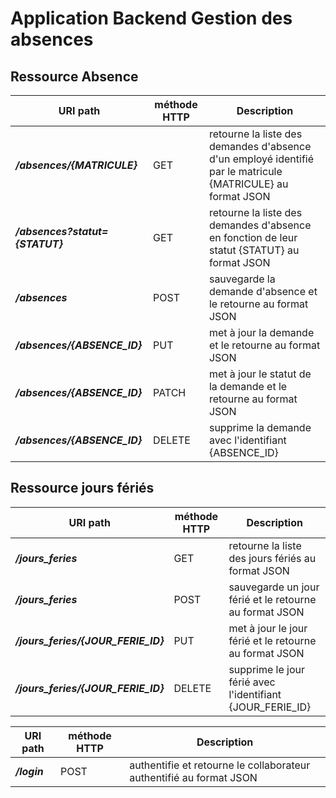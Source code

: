 Application Backend Gestion des absences
========================================


Ressource Absence
-------------------



URI path                         |  méthode HTTP  |  Description  
-------------------------------- | -------------- | --------------------------------------------------------------------------
**_/absences/{MATRICULE}_**      |  GET           |  retourne la liste des demandes d'absence d'un employé identifié par le matricule {MATRICULE}  au format JSON
**_/absences?statut={STATUT}_**  |  GET           |  retourne la liste des demandes d'absence en fonction de leur statut {STATUT} au format JSON
**_/absences_**                  |  POST          |  sauvegarde la demande d'absence et le retourne au format JSON
**_/absences/{ABSENCE_ID}_**     |  PUT           |  met à jour la demande et le retourne au format JSON
**_/absences/{ABSENCE_ID}_**       |  PATCH         |  met à jour le statut de la demande et le retourne au format JSON
**_/absences/{ABSENCE_ID}_**     |  DELETE        |  supprime la demande avec l'identifiant {ABSENCE_ID}



Ressource jours fériés
-----------------------


URI path                         |  méthode HTTP  |  Description     
-------------------------------- | -------------- | --------------------------------------------------------------------------
**_/jours_feries_**              |  GET           |  retourne la liste des jours fériés au format JSON
**_/jours_feries_**              |  POST          |  sauvegarde un jour férié et le retourne au format JSON
**_/jours_feries/{JOUR_FERIE_ID}_**           |  PUT           |  met à jour le jour férié et le retourne au format JSON
**_/jours_feries/{JOUR_FERIE_ID}_**              |  DELETE          |  supprime le jour férié avec l'identifiant {JOUR_FERIE_ID}


URI path                         |  méthode HTTP  |  Description     
-------------------------------- | -------------- | --------------------------------------------------------------------------
**_/login_**              |  POST           |  authentifie et retourne le collaborateur authentifié au format JSON
